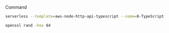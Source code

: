 Command
```bash
serverless --template=aws-node-http-api-typescript --name=8-TypeScript
```

```bash
openssl rand -hex 64
``````




